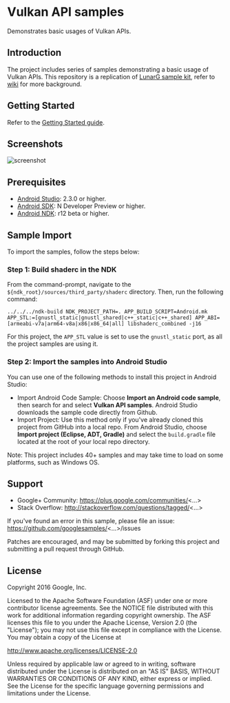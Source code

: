 Vulkan API samples
==================

Demonstrates basic usages of Vulkan APIs.

Introduction
------------
The project includes series of samples demonstrating a basic usage of Vulkan APIs.
This repository is a replication of [LunarG sample kit](https://github.com/LunarG/VulkanSamples), refer to [wiki](https://github.com/googlesamples/vulkan-basic-samples/wiki) for more background.

Getting Started
---------------
Refer to the [Getting Started guide](https://developer.android.com/ndk/guides/graphics/getting-started.html).

Screenshots
-----------
![screenshot](image/screen.png)


## Prerequisites
- [Android Studio](https://developer.android.com/studio/index.html): 2.3.0 or higher.
- [Android SDK](https://developer.android.com/studio/index.html): N Developer Preview or higher.
- [Android NDK](https://developer.android.com/ndk/downloads/index.html): r12 beta or higher.

## Sample Import
To import the samples, follow the steps below:

### Step 1: Build shaderc in the NDK
From the command-prompt, navigate to the `${ndk_root}/sources/third_party/shaderc` directory.
Then, run the following command:

~~~
../../../ndk-build NDK_PROJECT_PATH=. APP_BUILD_SCRIPT=Android.mk APP_STL:=[gnustl_static|gnustl_shared|c++_static|c++_shared] APP_ABI=[armeabi-v7a|arm64-v8a|x86|x86_64|all] libshaderc_combined -j16
~~~

For this project, the `APP_STL` value is set to use the `gnustl_static` port, as all the project samples are using it.

### Step 2: Import the samples into Android Studio 
You can use one of the following methods to install this project in Android Studio:

* Import Android Code Sample: Choose **Import an Android code sample**, then search for and select **Vulkan API samples**. Android Studio downloads the sample code directly from Github.
* Import Project: Use this method only if you've already cloned this project from GitHub into a local repo. From Android Studio, choose **Import project (Eclipse, ADT, Gradle)** and select the `build.gradle` file located at the root of your local repo directory.

Note:  This project includes 40+ samples and may take time to load on some platforms, such as Windows OS.

Support
-------

- Google+ Community: https://plus.google.com/communities/<...>
- Stack Overflow: http://stackoverflow.com/questions/tagged/<...>

If you've found an error in this sample, please file an issue:
https://github.com/googlesamples/<...>/issues

Patches are encouraged, and may be submitted by forking this project and
submitting a pull request through GitHub.

License
-------

Copyright 2016 Google, Inc.

Licensed to the Apache Software Foundation (ASF) under one or more contributor
license agreements.  See the NOTICE file distributed with this work for
additional information regarding copyright ownership.  The ASF licenses this
file to you under the Apache License, Version 2.0 (the "License"); you may not
use this file except in compliance with the License.  You may obtain a copy of
the License at

http://www.apache.org/licenses/LICENSE-2.0

Unless required by applicable law or agreed to in writing, software
distributed under the License is distributed on an "AS IS" BASIS, WITHOUT
WARRANTIES OR CONDITIONS OF ANY KIND, either express or implied.  See the
License for the specific language governing permissions and limitations under
the License.
